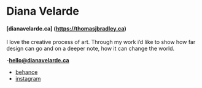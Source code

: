 # Diana Velarde 

#### [dianavelarde.ca] (https://thomasjbradley.ca)

I love the creative process of art. Through my work i’d like to show how far design can go and on a deeper note, how it can change the world. 

-**[hello@dianavelarde.ca](mailto:hello@dianavelarde.ca)**
- [behance](https://behance.net/_dianavelarde_)
- [instagram](https://instagram.com/_dianavelarde_/)